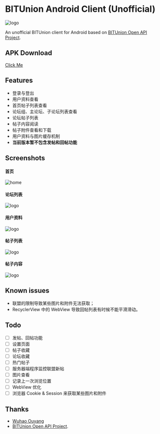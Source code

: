 # BITUnion Android Client (Unofficial)

![logo](screenshots/icon.png)

An unofficial BITUnion client for Android based on [BITUnion Open API Project](http://out.bitunion.org/thread-10471436-1-1.html).

## APK Download

[Click Me](http://pan.baidu.com/s/1eRfU6qe)

## Features
- 登录与登出
- 用户资料查看
- 首页帖子列表查看
- 论坛组、主论坛、子论坛列表查看
- 论坛帖子列表
- 帖子内容阅读
- 帖子附件查看和下载
- 用户资料与图片缓存机制
- __当前版本暂不包含发帖和回帖功能__

## Screenshots

#### 首页
![home](screenshots/homepage.png)

#### 论坛列表

![logo](screenshots/forum_list.png)

#### 用户资料
![logo](screenshots/profile.png)

#### 帖子列表
![logo](screenshots/thread_list.png)

#### 帖子内容
![logo](screenshots/thread_detail.png)


## Known issues
- 联盟的限制导致某些图片和附件无法获取；
- RecyclerView 中的 WebView 导致回帖列表有时候不能平滑滑动。

## Todo
- [ ] 发帖、回帖功能
- [ ] 设置页面
- [ ] 帖子收藏
- [ ] 论坛收藏
- [ ] 热门帖子
- [ ] 服务器端程序监控联盟新帖
- [ ] 图片查看
- [ ] 记录上一次浏览位置
- [ ] WebView 优化
- [ ] 浏览器 Cookie & Session 来获取某些图片和附件

## Thanks
- [Wuhao Ouyang](https://github.com/wuhao-ouyang)
- [BITUnion Open API Project](http://out.bitunion.org/thread-10471436-1-1.html).



